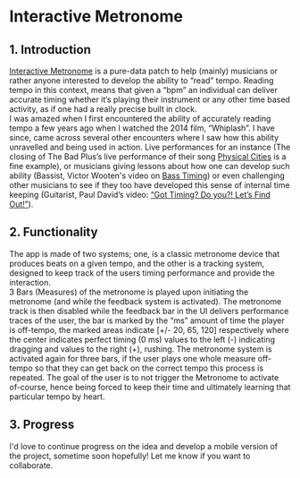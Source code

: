 # Interactive Metronome
## 1. Introduction
[Interactive Metronome](https://vimeo.com/429329719) is a pure-data patch to help (mainly) musicians or rather  anyone interested to develop the ability to “read” tempo. Reading tempo in this context, means that given a “bpm” an individual can deliver accurate timing whether it’s playing their instrument or any other time based activity, as if one had a really precise built in clock.  
I was amazed when I first encountered the ability of accurately reading tempo a few years ago when I watched the 2014 film, “Whiplash”. I have since, came across several other encounters where I saw how this ability unravelled and being used in action. Live performances for an instance (The closing of The Bad Plus’s live performance of their song [Physical Cities](https://youtu.be/QeYMZ4n1CEk?t=358) is a fine example), or musicians giving lessons about how one can develop such ability (Bassist, Victor Wooten's video on [Bass Timing](https://www.youtube.com/watch?v=f_LKWFvpr0o&ab_channel=THEMUSICIANNETWORK%28TMNtv%29)) or even challenging other musicians to see if they too have developed this sense of internal time keeping (Guitarist, Paul David’s video: [“Got Timing? Do you?! Let’s Find Out!”](https://www.youtube.com/watch?v=DahIXjUiGBk&ab_channel=PaulDavids)).
## 2. Functionality
The app is made of two systems; one, is a classic metronome device that produces beats on a given tempo, and the other is a tracking system, designed to keep track of the users timing performance and provide the interaction.   
3 Bars (Measures) of the metronome is played upon initiating the metronome (and while the feedback system is activated). The metronome track is then disabled while the feedback bar in the UI delivers performance traces of the user, the bar is marked by the “ms” amount of time the player is off-tempo, the marked areas indicate [+/- 20, 65, 120] respectively where the center indicates perfect timing (0 ms) values to the left (-) indicating dragging and values to the right (+), rushing. The metronome system is activated again for three bars, if the user plays one whole measure off-tempo so that they can get back on the correct tempo  this process is repeated. The goal of the user is to not trigger the Metronome to activate of-course, hence being forced to keep their time and ultimately learning that particular tempo by heart.   
## 3. Progress  
I'd love to continue progress on the idea and develop a mobile version of the project, sometime soon hopefully! Let me know if you want to collaborate. 


